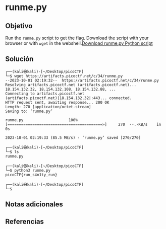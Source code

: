 # runme.py
## Objetivo
Run the `runme.py` script to get the flag. Download the script with your browser or with `wget` in the webshell.[Download runme.py Python script](https://artifacts.picoctf.net/c/34/runme.py)
## Solución
```
┌──(kali㉿kali)-[~/Desktop/picoCTF]
└─$ wget https://artifacts.picoctf.net/c/34/runme.py       
--2023-10-01 02:19:32--  https://artifacts.picoctf.net/c/34/runme.py
Resolving artifacts.picoctf.net (artifacts.picoctf.net)... 18.154.132.32, 18.154.132.108, 18.154.132.88, ...
Connecting to artifacts.picoctf.net (artifacts.picoctf.net)|18.154.132.32|:443... connected.
HTTP request sent, awaiting response... 200 OK
Length: 270 [application/octet-stream]
Saving to: ‘runme.py’

runme.py                    100%[==========================================>]     270  --.-KB/s    in 0s      

2023-10-01 02:19:33 (85.5 MB/s) - ‘runme.py’ saved [270/270]

┌──(kali㉿kali)-[~/Desktop/picoCTF]
└─$ ls
runme.py

┌──(kali㉿kali)-[~/Desktop/picoCTF]
└─$ python3 runme.py 
picoCTF{run_s4n1ty_run}

┌──(kali㉿kali)-[~/Desktop/picoCTF]
└─$ 
```
## Notas adicionales
## Referencias